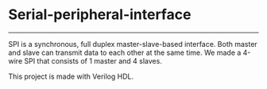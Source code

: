 # Serial-peripheral-interface

------------------------------------------

SPI is a synchronous, full duplex master-slave-based interface. 
Both master and slave can transmit data to each other at the same time. 
We made a 4-wire SPI that consists of 1 master and 4 slaves.


This project is made with Verilog HDL.

